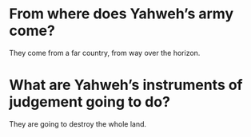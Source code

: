 # From where does Yahweh’s army come?

They come from a far country, from way over the horizon.

# What are Yahweh’s instruments of judgement going to do?

They are going to destroy the whole land.
